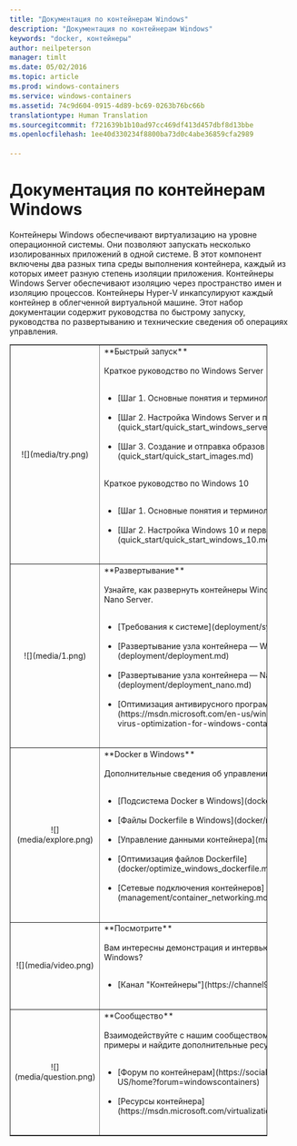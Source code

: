 ```yaml
---
title: "Документация по контейнерам Windows"
description: "Документация по контейнерам Windows"
keywords: "docker, контейнеры"
author: neilpeterson
manager: timlt
ms.date: 05/02/2016
ms.topic: article
ms.prod: windows-containers
ms.service: windows-containers
ms.assetid: 74c9d604-0915-4d89-bc69-0263b76bc66b
translationtype: Human Translation
ms.sourcegitcommit: f721639b1b10ad97cc469df413d457dbf8d13bbe
ms.openlocfilehash: 1ee40d330234f8800ba73d0c4abe36859cfa2989

---
```


# Документация по контейнерам Windows

Контейнеры Windows обеспечивают виртуализацию на уровне операционной системы. Они позволяют запускать несколько изолированных приложений в одной системе. В этот компонент включены два разных типа среды выполнения контейнера, каждый из которых имеет разную степень изоляции приложения. Контейнеры Windows Server обеспечивают изоляцию через пространство имен и изоляцию процессов. Контейнеры Hyper-V инкапсулируют каждый контейнер в облегченной виртуальной машине. Этот набор документации содержит руководства по быстрому запуску, руководства по развертыванию и технические сведения об операциях управления.

<table border="1" style="background-color:FFFFCC;border-collapse:collapse;border:1px solid FFCC00;color:000000;width:90%" cellpadding="25" cellspacing="5">
<tr>
<td ><center>![](media/try.png)</center></td>
<td>**Быстрый запуск**<br /><br />
Краткое руководство по Windows Server<br /><br />
<ul>
<li>[Шаг 1. Основные понятия и терминология](quick_start/quick_start.md)<br /><br /></li>
<li>[Шаг 2. Настройка Windows Server и первый контейнер](quick_start/quick_start_windows_server.md)<br /><br /></li>
<li>[Шаг 3. Создание и отправка образов контейнеров](quick_start/quick_start_images.md)<br /><br /></li>
</ul>
Краткое руководство по Windows 10<br /><br />
<ul>
<li>[Шаг 1. Основные понятия и терминология](quick_start/quick_start.md)<br /><br /></li>
<li>[Шаг 2. Настройка Windows 10 и первый контейнер](quick_start/quick_start_windows_10.md)<br /><br /></li>
</ul>
</td>
</tr>
<tr>
<td ><center>![](media/1.png)</center></td>
<td>**Развертывание**<br /><br />
Узнайте, как развернуть контейнеры Windows в Windows Server 2016 и Nano Server.<br /><br />
<ul>
<li>[Требования к системе](deployment/system_requirements.md)<br /><br /></li>
<li>[Развертывание узла контейнера — Windows Server](deployment/deployment.md)<br /><br /></li>
<li>[Развертывание узла контейнера — Nano Server](deployment/deployment_nano.md)<br /><br /></li>
<li>[Оптимизация антивирусного программного обеспечения](https://msdn.microsoft.com/en-us/windows/hardware/drivers/ifs/anti-virus-optimization-for-windows-containers)<br /><br /></li>
</ul>
</td>
</tr>

<tr>
<td ><center>![](media/explore.png)</center></td>
<td>**Docker в Windows**<br /><br />
Дополнительные сведения об управлении Docker в Windows.<br /><br />
<ul>
<li>[Подсистема Docker в Windows](docker/configure_docker_daemon.md)<br /><br /></li>
<li>[Файлы Dockerfile в Windows](docker/manage_windows_dockerfile.md)<br /><br /></li>
<li>[Управление данными контейнера](management/manage_data.md)<br /><br /></li>
<li>[Оптимизация файлов Dockerfile](docker/optimize_windows_dockerfile.md)<br /><br /></li>
<li>[Сетевые подключения контейнеров](management/container_networking.md)<br /><br /></li>
</ul>
</td>
</tr>

<tr>
<td ><center>![](media/video.png)</center></td>
<td>**Посмотрите**<br /><br />
Вам интересны демонстрация и интервью с разработчиками контейнера Windows?<br /><br />
<ul>
<li>[Канал "Контейнеры"](https://channel9.msdn.com/Blogs/containers)</li>
</ul>
<br />
</td>
</tr>

<tr>
<td ><center>![](media/question.png)</center></td>
<td>**Сообщество**<br /><br />
Взаимодействуйте с нашим сообществом, попробуйте использовать примеры и найдите дополнительные ресурсы.<br /><br />
<ul>
<li>[Форум по контейнерам](https://social.msdn.microsoft.com/Forums/en-US/home?forum=windowscontainers)<br /><br /></li>
<li>[Ресурсы контейнера](https://msdn.microsoft.com/virtualization/community/community_overview)<br /><br /></li>
</ul>
</td>
</tr>
</table>



<!--HONumber=Sep16_HO4-->


